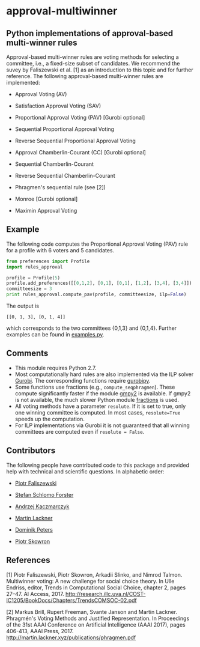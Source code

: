 # approval-multiwinner

## Python implementations of approval-based multi-winner rules

Approval-based multi-winner rules are voting methods for selecting a committee, i.e., a fixed-size subset of candidates. We recommend the suvey by Faliszewski et al. [1] as an introduction to this topic and for further reference.
The following approval-based multi-winner rules are implemented:

* Approval Voting (AV)

* Satisfaction Approval Voting (SAV)

* Proportional Approval Voting (PAV) [Gurobi optional]

* Sequential Proportional Approval Voting

* Reverse Sequential Proportional Approval Voting

* Approval Chamberlin-Courant (CC) [Gurobi optional]

* Sequential Chamberlin-Courant

* Reverse Sequential Chamberlin-Courant

* Phragmen's sequential rule (see [2])
  
* Monroe [Gurobi optional]

* Maximin Approval Voting 

## Example

The following code computes the Proportional Approval Voting (PAV) rule for a profile with 6 voters and 5 candidates.

```python
from preferences import Profile
import rules_approval

profile = Profile(5)
profile.add_preferences([[0,1,2], [0,1], [0,1], [1,2], [3,4], [3,4]])
committeesize = 3
print rules_approval.compute_pav(profile, committeesize, ilp=False)
```
The output is 
```
[[0, 1, 3], [0, 1, 4]]
```
which corresponds to the two committees {0,1,3} and {0,1,4}. Further examples can be found in [examples.py](examples.py).

## Comments

* This module requires Python 2.7.
* Most computationally hard rules are also implemented via the ILP solver [Gurobi](http://www.gurobi.com/). The corresponding functions require [gurobipy](https://www.gurobi.com/documentation/8.1/quickstart_mac/the_gurobi_python_interfac.html).
* Some functions use fractions (e.g., `compute_seqphragmen`). These compute significantly faster if the module [gmpy2](https://gmpy2.readthedocs.io/) is available. If gmpy2 is not available, the much slower Python module [fractions](https://docs.python.org/2/library/fractions.html) is used.
* All voting methods have a parameter `resolute`. If it is set to true, only one winning committee is computed. In most cases,  `resolute=True` speeds up the computation. 
* For ILP implementations via Gurobi it is not guaranteed that all winning committees are computed even if `resolute = False`.


## Contributors

The following people have contributed code to this package and provided help with technical and scientific questions. In alphabetic order:

* [Piotr Faliszewski](http://home.agh.edu.pl/~faliszew/)

* [Stefan Schlomo Forster](https://github.com/stefanschlomoforster)

* [Andrzej Kaczmarczyk](http://www.user.tu-berlin.de/droores/)

* [Martin Lackner](http://martin.lackner.xyz/)

* [Dominik Peters](http://dominik-peters.de/)

* [Piotr Skowron](https://www.mimuw.edu.pl/~ps219737/)


## References

[1] Piotr Faliszewski, Piotr Skowron, Arkadii Slinko, and Nimrod Talmon. Multiwinner voting: A
new challenge for social choice theory. In Ulle Endriss, editor, Trends in Computational Social
Choice, chapter 2, pages 27–47. AI Access, 2017. http://research.illc.uva.nl/COST-IC1205/BookDocs/Chapters/TrendsCOMSOC-02.pdf

[2] Markus Brill, Rupert Freeman, Svante Janson and Martin Lackner. Phragmén's Voting Methods and Justified Representation. In Proceedings of the 31st AAAI Conference on Artificial Intelligence (AAAI 2017), pages 406-413, AAAI Press, 2017. http://martin.lackner.xyz/publications/phragmen.pdf
